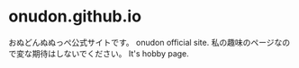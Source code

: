 # onudon.github.io
おぬどんぬぬっぺ公式サイトです。
onudon official site.
私の趣味のページなので変な期待はしないでください。
It's hobby page.
